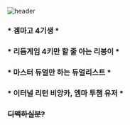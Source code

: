 ![header](https://capsule-render.vercel.app/api?type=Waving&color=2a9ac6&height=200&section=header&text=tkfkadlsi&fontSize=80&animation=fadeIn&fontColor=DDDDDD)

### * 겜마고 4기생 *
### * 리듬게임 4키만 할 줄 아는 리붕이 *
### * 마스터 듀얼만 하는 듀얼리스트 *
### * 이터널 리턴 비앙카, 엠마 투챔 유저 *
### ~~디맥하실분?~~

